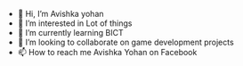 - 👋 Hi, I’m Avishka yohan 
- 👀 I’m interested in Lot of things
- 🌱 I’m currently learning BICT 
- 💞️ I’m looking to collaborate on game development projects
- 📫 How to reach me Avishka Yohan on Facebook

<!---
yohan98-dev/yohan98-dev is a ✨ special ✨ repository because its `README.md` (this file) appears on your GitHub profile.
You can click the Preview link to take a look at your changes.
--->
